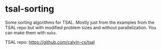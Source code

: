 # tsal-sorting
Some sorting algorithms for TSAL.
Mostly just from the examples from the TSAL repo but with modified problem sizes and without parallelization.
You can make them with `make`.

TSAL repo: <https://github.com/calvin-cs/tsal>

